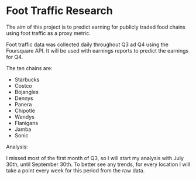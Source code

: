 # Foot Traffic Research

The aim of this project is to predict earning for publicly traded food chains using foot traffic as a proxy metric.

Foot traffic data was collected daily throughout Q3 ad Q4 using the Foursquare API. It will be used with earnings reports to predict the earnings for Q4.

The ten chains are:
- Starbucks
- Costco
- Bojangles
- Dennys
- Panera
- Chipotle
- Wendys
- Flanigans
- Jamba
- Sonic


Analysis:

I missed most of the first month of Q3, so I will start my analysis with July 30th, until September 30th. To better see any trends, for every location I will take a point every week for this period from the raw data.
